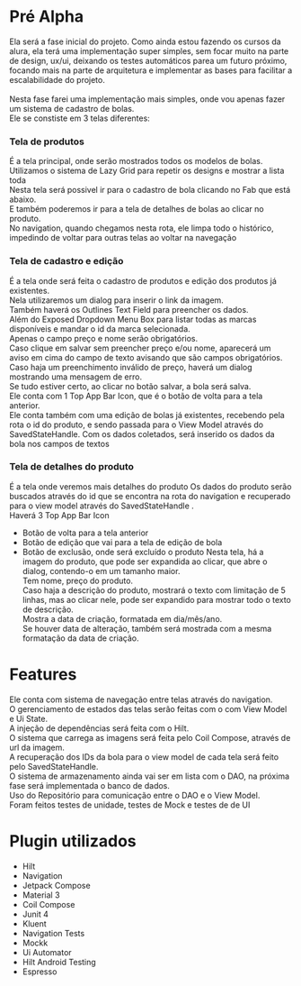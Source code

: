 # Pré Alpha

Ela será a fase inicial do projeto. Como ainda estou fazendo os cursos da alura, ela terá uma implementação super simples, sem focar muito na parte de design, ux/ui, deixando os testes automáticos parea um futuro próximo, focando mais na parte de arquitetura e implementar as bases para facilitar a escalabilidade do projeto.<br /><br />
Nesta fase farei uma implementação mais simples, onde vou apenas fazer um sistema de cadastro de bolas.<br />
Ele se constiste em 3 telas diferentes:<br />

### Tela de produtos
É a tela principal, onde serão mostrados todos os modelos de bolas. <br />
Utilizamos o sistema de Lazy Grid para repetir os designs e mostrar a lista toda <br />
Nesta tela será possivel ir para o cadastro de bola clicando no Fab que está abaixo. <br />
E também poderemos ir para a tela de detalhes de bolas ao clicar no produto. <br />
No navigation, quando chegamos nesta rota, ele limpa todo o histórico, impedindo de voltar para outras telas ao voltar na navegação<br />

### Tela de cadastro e edição
É a tela onde será feita o cadastro de produtos e edição dos produtos já existentes. <br />
Nela utilizaremos um dialog para inserir o link da imagem.<br />
Também haverá os Outlines Text Field para preencher os dados. <br />
Além do Exposed Dropdown Menu Box para listar todas as marcas disponíveis e mandar o id da marca selecionada. <br />
Apenas o campo preço e nome serão obrigatórios. <br />
Caso clique em salvar sem preencher preço e/ou nome, aparecerá um aviso em cima do campo de texto avisando que são campos obrigatórios. <br />
Caso haja um preenchimento inválido de preço, haverá um dialog mostrando uma mensagem de erro. <br />
Se tudo estiver certo, ao clicar no botão salvar, a bola será salva. <br />
Ele conta com 1 Top App Bar Icon, que é o botão de volta para a tela anterior. <br />
Ele conta também com uma edição de bolas já existentes, recebendo pela rota o id do produto, e sendo passada para o View Model através do SavedStateHandle. Com os dados coletados, será inserido os dados da bola nos campos de textos <br />

### Tela de detalhes do produto
É a tela onde veremos mais detalhes do produto
Os dados do produto serão buscados através do id que se encontra na rota do navigation e recuperado para o view model através do SavedStateHandle .<br />
Haverá 3 Top App Bar Icon
 - Botão de volta para a tela anterior
 - Botão de edição que vai para a tela de edição de bola
 - Botão de exclusão, onde será excluído o produto
Nesta tela, há a imagem do produto, que pode ser expandida ao clicar, que abre o dialog, contendo-o em um tamanho maior.<br />
Tem nome, preço do produto. <br />
Caso haja a descrição do produto, mostrará o texto com limitação de 5 linhas, mas ao clicar nele, pode ser expandido para mostrar todo o texto de descrição.<br />
Mostra a data de criação, formatada em dia/mês/ano. <br />
Se houver data de alteração, também será mostrada com a mesma formatação da data de criação.<br />

# Features

Ele conta com sistema de navegação entre telas através do navigation.<br />
O gerenciamento de estados das telas serão feitas com o com View Model e Ui State.<br />
A injeção de dependências será feita com o Hilt.<br />
O sistema que carrega as imagens será feita pelo Coil Compose, através de url da imagem. <br />
A recuperação dos IDs da bola para o view model de cada tela será feito pelo SavedStateHandle. <br />
O sistema de armazenamento ainda vai ser em lista com o DAO, na próxima fase será implementada o banco de dados.<br />
Uso do Repositório para comunicação entre o DAO e o View Model. <br />
Foram feitos testes de unidade, testes de Mock e testes de de UI  <br />

# Plugin utilizados

 - Hilt
 - Navigation
 - Jetpack Compose
 - Material 3
 - Coil Compose
 - Junit 4
 - Kluent
 - Navigation Tests
 - Mockk
 - Ui Automator
 - Hilt Android Testing
 - Espresso
